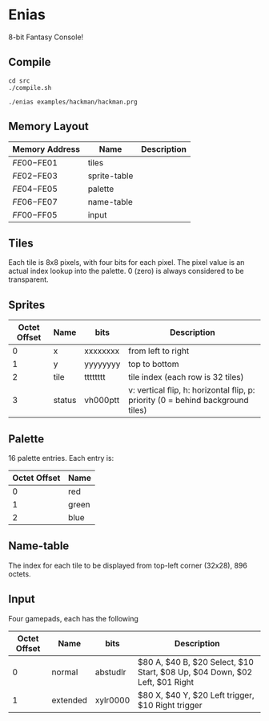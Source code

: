 # Enias

8-bit Fantasy Console!

## Compile

```
cd src
./compile.sh

./enias examples/hackman/hackman.prg
```

## Memory Layout

| Memory Address  | Name            | Description |
| --------------- | ----------------|---|
| $FE00-$FE01     | tiles           |   |
| $FE02-$FE03     | sprite-table    |   |
| $FE04-$FE05     | palette         |   |
| $FE06-$FE07     | name-table      |   |
| $FF00-$FF05     | input           |   |

## Tiles
Each tile is 8x8 pixels, with four bits for each pixel. The pixel value is an actual index lookup into the palette. 0 (zero) is always considered to be transparent.

## Sprites

| Octet Offset | Name    | bits     | Description |
| -------------| ------- |----------|-------------------|
| 0            | x       | xxxxxxxx | from left to right|
| 1            | y       | yyyyyyyy | top to bottom     |
| 2            | tile    | tttttttt | tile index (each row is 32 tiles)|
| 3            | status  | vh000ptt | v: vertical flip, h: horizontal flip, p: priority (0 = behind background tiles)|

## Palette
16 palette entries. Each entry is:

| Octet Offset  | Name |
| ------------- | ---- |
| 0             | red   |
| 1             | green |
| 2             | blue  |

## Name-table
The index for each tile to be displayed from top-left corner (32x28), 896 octets.

## Input
Four gamepads, each has the following

| Octet Offset  | Name     | bits     |  Description |
| ------------- | ----     |----------|-------------|
| 0             | normal   | abstudlr | $80 A, $40 B, $20 Select, $10 Start, $08 Up, $04 Down, $02 Left, $01 Right
| 1             | extended | xylr0000 | $80 X, $40 Y, $20 Left trigger, $10 Right trigger
